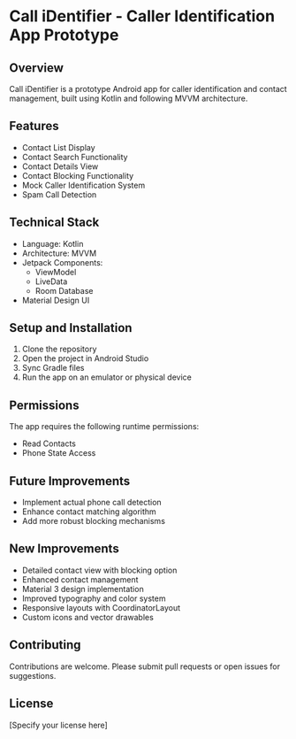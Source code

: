 # Call iDentifier - Caller Identification App Prototype

## Overview
Call iDentifier is a prototype Android app for caller identification and contact management, built using Kotlin and following MVVM architecture.

## Features
- Contact List Display
- Contact Search Functionality
- Contact Details View
- Contact Blocking Functionality
- Mock Caller Identification System
- Spam Call Detection

## Technical Stack
- Language: Kotlin
- Architecture: MVVM
- Jetpack Components:
  - ViewModel
  - LiveData
  - Room Database
- Material Design UI

## Setup and Installation
1. Clone the repository
2. Open the project in Android Studio
3. Sync Gradle files
4. Run the app on an emulator or physical device

## Permissions
The app requires the following runtime permissions:
- Read Contacts
- Phone State Access

## Future Improvements
- Implement actual phone call detection
- Enhance contact matching algorithm
- Add more robust blocking mechanisms

## New Improvements
- Detailed contact view with blocking option
- Enhanced contact management
- Material 3 design implementation
- Improved typography and color system
- Responsive layouts with CoordinatorLayout
- Custom icons and vector drawables

## Contributing
Contributions are welcome. Please submit pull requests or open issues for suggestions.

## License
[Specify your license here] 
